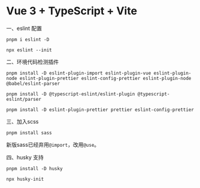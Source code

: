 # Vue 3 + TypeScript + Vite

一、eslint 配置

```
pnpm i eslint -D

npx eslint --init
```

二、环境代码检测插件

```
pnpm install -D eslint-plugin-import eslint-plugin-vue eslint-plugin-node eslint-plugin-prettier eslint-config-prettier eslint-plugin-node @babel/eslint-parser
```

```
pnpm install -D @typescript-eslint/eslint-plugin @typescript-eslint/parser
```

```
pnpm install -D eslint-plugin-prettier prettier eslint-config-prettier
```

三、加入scss

```
pnpm install sass
```

新版sass已经弃用`@import`，改用`@use`。

四、husky 支持

```
pnpm install -D husky

npx husky-init
```
